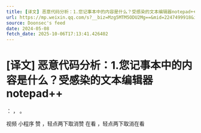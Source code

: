 ```yaml
---
title: [译文] 恶意代码分析：1.您记事本中的内容是什么？受感染的文本编辑器notepad++
url: https://mp.weixin.qq.com/s?__biz=Mzg5MTM5ODU2Mg==&mid=2247499918&idx=1&sn=d9b948337c2d58833aaa59472d3aa03f
source: Doonsec's feed
date: 2024-05-08
fetch_date: 2025-10-06T17:13:41.426402
---
```


# [译文] 恶意代码分析：1.您记事本中的内容是什么？受感染的文本编辑器notepad++

：
，
。

视频
小程序
赞
，轻点两下取消赞
在看
，轻点两下取消在看